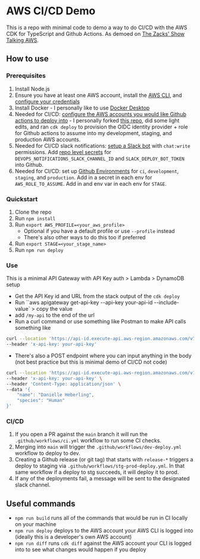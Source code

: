 # AWS CI/CD Demo

This is a repo with minimal code to demo a way to do CI/CD with the AWS CDK for TypeScript and Github Actions. As demoed on [The Zacks' Show Talking AWS](https://www.youtube.com/watch?v=Q7I4YqwpX5M0).

## How to use

### Prerequisites

1. Install Node.js
2. Ensure you have at least one AWS account, install the [AWS CLI](https://docs.aws.amazon.com/cli/latest/userguide/getting-started-install.html), and [configure your credentials](https://docs.aws.amazon.com/cli/latest/userguide/cli-configure-quickstart.html)
3. Install Docker - I personally like to use [Docker Desktop](https://www.docker.com/products/docker-desktop/)
4. Needed for CI/CD: [configure the AWS accounts you would like Github actions to deploy into](https://docs.github.com/en/actions/security-for-github-actions/security-hardening-your-deployments/configuring-openid-connect-in-amazon-web-services) - I personally forked [this repo](https://github.com/aws-samples/github-actions-oidc-cdk-construct), did some light edits, and ran `cdk deploy` to provision the OIDC identity provider + role for Github actions to assume into my development, staging, and production AWS accounts.
5. Needed for CI/CD slack notifications: [setup a Slack bot](https://api.slack.com/quickstart) with `chat:write` permissions. Add [repo level secrets](https://docs.github.com/en/actions/security-for-github-actions/security-guides/using-secrets-in-github-actions#creating-secrets-for-a-repository) for `DEVOPS_NOTIFICATIONS_SLACK_CHANNEL_ID` and `SLACK_DEPLOY_BOT_TOKEN` into Github.
6. Needed for CI/CD: set up [Github Environments](https://docs.github.com/en/actions/managing-workflow-runs-and-deployments/managing-deployments/managing-environments-for-deployment#creating-an-environment) for `ci`, `development`, `staging`, and `production`. Add in a secret in each env for `AWS_ROLE_TO_ASSUME`. Add in and env var in each env for `STAGE`.

### Quickstart

1. Clone the repo
2. Run `npm install`
3. Run `export AWS_PROFILE=<your_aws_profile>`
   - Optional if you have a default profile or use `--profile` instead
   - There's also other ways to do this too if preferred
4. Run `export STAGE=<your_stage_name>`
5. Run `npm run deploy`

### Use

This is a minimal API Gateway with API Key auth > Lambda > DynamoDB setup

- Get the API Key id and URL from the stack output of the `cdk deploy`
- Run ``aws apigateway get-api-key --api-key your-api-id --include-value` > copy the value
- add `/my-api` to the end of the url
- Run a curl command or use something like Postman to make API calls something like

```bash
curl --location 'https://api-id.execute-api.aws-region.amazonaws.com/v1/my-api' \
--header 'x-api-key: your-api-key'
```

- There's also a POST endpoint where you can input anything in the body (not best practice but this is minimal demo of CI/CD not code)

```bash
curl --location 'https://api-id.execute-api.aws-region.amazonaws.com/v1/my-api' \
--header 'x-api-key: your-api-key' \
--header 'Content-Type: application/json' \
--data '{
    "name": "Danielle Heberling",
    "species": "Human"
}'
```

### CI/CD

1. If you open a PR against the `main` branch it will run the `.github/workflows/ci.yml` workflow to run some CI checks.
2. Merging into `main` will trigger the `.github/workflows/dev-deploy.yml` workflow to deploy to dev.
3. Creating a Github release (or git tag) that starts with `release-*` triggers a deploy to staging via `.github/workflows/stg-prod-deploy.yml`. In that same workflow if a deploy to stg succeeds, it will deploy it to prod.
4. If any of the deployments fail, a message will be sent to the designated slack channel.

## Useful commands

- `npm run build` runs all of the commands that would be run in CI locally on your machine
- `npm run deploy` deploys to the AWS account your AWS CLI is logged into (ideally this is a developer's own AWS account)
- `npm run diff` runs `cdk diff` against the AWS account your CLI is logged into to see what changes would happen if you deploy
